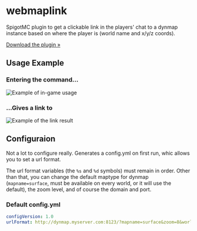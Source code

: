 # webmaplink
SpigotMC plugin to get a clickable link in the players' chat to a dynmap instance based on where the player is (world name and x/y/z coords).

[Download the plugin &raquo;](https://github.com/interflare/webmaplink/releases)

## Usage Example

### Entering the command...
![Example of in-game usage](https://raw.githubusercontent.com/interflare/webmaplink/eacbcba8b354b482e3f21351190e036efc437c52/assets/img/chatexample.png)

### ...Gives a link to
![Example of the link result](https://raw.githubusercontent.com/interflare/webmaplink/1f97821f900abb4aae25e7537543e31f1efc2e9b/assets/img/linkresult.png)

## Configuraion
Not a lot to configure really. Generates a config.yml on first run, whic allows you to set a url format.

The url format variables (the `%s` and `%d` symbols) must remain in order. Other than that, you can change the default maptype for dynmap (`mapname=surface`, must be available on every world, or it will use the default), the zoom level, and of course the domain and port.

### Default config.yml
```yml
configVersion: 1.0
urlFormat: http://dynmap.myserver.com:8123/?mapname=surface&zoom=8&worldname=%s&x=%d&y=%d&z=%d
```
